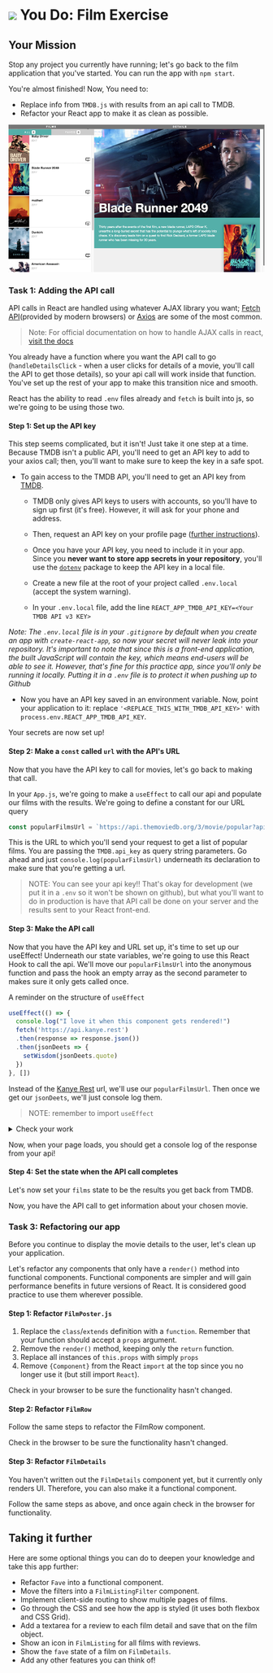 # ![](https://ga-dash.s3.amazonaws.com/production/assets/logo-9f88ae6c9c3871690e33280fcf557f33.png) You Do: Film Exercise

## Your Mission

Stop any project you currently have running; let's go back to the film application that you've started. You can run the app with `npm start`.

You're almost finished! Now, You need to:
- Replace info from `TMDB.js` with results from an api call to TMDB.
- Refactor your React app to make it as clean as possible.

![](images/bladerunner.png)

### Task 1: Adding the API call

API calls in React are handled using whatever AJAX library you want; [Fetch API](https://developer.mozilla.org/en-US/docs/Web/API/Fetch_API/Using_Fetch)(provided by modern browsers) or [Axios](https://github.com/axios/axios) are some of the most common. 

> Note: For official documentation on how to handle AJAX calls in react, [visit the docs](https://reactjs.org/docs/faq-ajax.html)

You already have a function where you want the API call to go (`handleDetailsClick` - when a user clicks for details of a movie, you'll call the API to get those details), so your api call will work inside that function. You've set up the rest of your app to make this transition nice and smooth.

React has the ability to read `.env` files already and `fetch` is built into js, so we're going to be using those two.

#### Step 1: Set up the API key

This step seems complicated, but it isn't! Just take it one step at a time. Because TMDB isn't a public API, you'll need to get an API key to add to your axios call; then, you'll want to make sure to keep the key in a safe spot.

- To gain access to the TMDB API, you'll need to get an API key from [TMDB](https://www.themoviedb.org).
  - TMDB only gives API keys to users with accounts, so you'll have to sign up first (it's free). However, it will ask for your phone and address.
  - Then, request an API key on your profile page ([further instructions](https://developers.themoviedb.org/3/getting-started)).
  - Once you have your API key, you need to include it in your app. Since you **never want to store app secrets in your repository**, you'll use the [`dotenv`](https://github.com/motdotla/dotenv) package to keep the API key in a local file.

  - Create a new file at the root of your project called `.env.local` (accept the system warning).
  - In your `.env.local` file, add the line `REACT_APP_TMDB_API_KEY=<Your TMDB API v3 KEY>`

*Note: The `.env.local` file is in your `.gitignore` by default when you create an app with `create-react-app`, so now your secret will never leak into your repository. It's important to note that since this is a front-end application, the built JavaScript will contain the key, which means end-users will be able to see it. However, that's fine for this practice app, since you'll only be running it locally. Putting it in a `.env` file is to protect it when pushing up to Github*

- Now you have an API key saved in an environment variable. Now, point your application to it: replace `'<REPLACE_THIS_WITH_TMDB_API_KEY>'` with `process.env.REACT_APP_TMDB_API_KEY`.

Your secrets are now set up!

#### Step 2: Make a `const` called `url` with the API's URL

Now that you have the API key to call for movies, let's go back to making that call.

In your `App.js`, we're going to make a `useEffect` to call our api and populate our films with the results.
We're going to define a constant for our URL query

```JavaScript
const popularFilmsUrl = `https://api.themoviedb.org/3/movie/popular?api_key=${TMDB.api_key}&language=en-US&page=1`;
```

This is the URL to which you'll send your request to get a list of popular films. You are passing the `TMDB.api_key` as query string parameters. Go ahead and just `console.log(popularFilmsUrl)` underneath its declaration to make sure that you're getting a url.

> NOTE: You can see your api key!! That's okay for development (we put it in a `.env` so it won't be shown on github), but what you'll want to do in production is have that API call be done on your server and the results sent to your React front-end.

#### Step 3: Make the API call

Now that you have the API key and URL set up, it's time to set up our useEffect!
Underneath our state variables, we're going to use this React Hook to call the api. We'll move our `popularFilmsUrl` into the anonymous function and pass the hook an empty array as the second parameter to makes sure it only gets called once.

A reminder on the structure of `useEffect`

```jsx
useEffect(() => {
  console.log("I love it when this component gets rendered!")
  fetch('https://api.kanye.rest')
  .then(response => response.json())
  .then(jsonDeets => {
    setWisdom(jsonDeets.quote)
  })
}, [])
```

Instead of the [Kanye Rest](https://github.com/ajzbc/kanye.rest) url, we'll use our `popularFilmsUrl`. Then once we get our `jsonDeets`, we'll just console log them.

> NOTE: remember to import `useEffect`

<details>
<summary>Check your work</summary>

```jsx
useEffect(() => {
  const popularFilmsUrl = `https://api.themoviedb.org/3/movie/popular?api_key=${TMDB.api_key}&language=en-US&page=1`;
  fetch(popularFilmsUrl)
  .then(response => response.json())
  .then(jsonDeets => {
    console.log(jsonDeets)
  })
}, [])
```
</details>

Now, when your page loads, you should get a console log of the response from your api!

#### Step 4: Set the state when the API call completes

Let's now set your `films` state to be the results you get back from TMDB. 

Now, you have the API call to get information about your chosen movie.

### Task 3: Refactoring our app

Before you continue to display the movie details to the user, let's clean up your application.

Let's refactor any components that only have a `render()` method into functional components. Functional components are simpler and will gain performance benefits in future versions of React. It is considered good practice to use them wherever possible.

#### Step 1: Refactor `FilmPoster.js`

1. Replace the `class`/`extends` definition with a `function`. Remember that your function should accept a `props` argument.
2. Remove the `render()` method, keeping only the `return` function.
3. Replace all instances of `this.props` with simply `props`
4. Remove `{Component}` from the React `import` at the top since you no longer use it (but still import `React`).

Check in your browser to be sure the functionality hasn't changed.

#### Step 2: Refactor `FilmRow`

Follow the same steps to refactor the FilmRow component.

Check in the browser to be sure the functionality hasn't changed.

#### Step 3: Refactor `FilmDetails`

You haven't written out the `FilmDetails` component yet, but it currently only renders UI. Therefore, you can also make it a functional component.

Follow the same steps as above, and once again check in the browser for functionality.



## Taking it further

Here are some optional things you can do to deepen your knowledge and take this app further:

- Refactor `Fave` into a functional component.
- Move the filters into a `FilmListingFilter` component.
- Implement client-side routing to show multiple pages of films.
- Go through the CSS and see how the app is styled (it uses both flexbox and CSS Grid).
- Add a textarea for a review to each film detail and save that on the film object.
- Show an icon in `FilmListing` for all films with reviews.
- Show the `fave` state of a film on `FilmDetails`.
- Add any other features you can think of!

